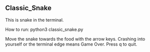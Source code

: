 ## Classic_Snake
This is snake in the terminal. 

How to run:
 python3 classic_snake.py

Move the snake towards the food with the arrow keys. 
Crashing into yourself or the terminal edge means Game Over.
Press q to quit.
